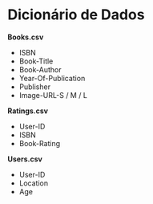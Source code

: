 # Dicionário de Dados

**Books.csv**
- ISBN
- Book-Title
- Book-Author
- Year-Of-Publication
- Publisher
- Image-URL-S / M / L

**Ratings.csv**
- User-ID
- ISBN
- Book-Rating

**Users.csv**
- User-ID
- Location
- Age